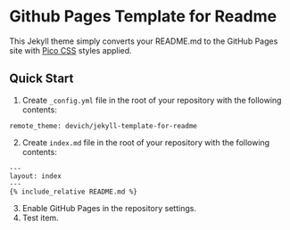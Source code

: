 # Github Pages Template for Readme

This Jekyll theme simply converts your README.md to the GitHub Pages site with [Pico CSS](https://picocss.com/) styles applied.

## Quick Start
1. Create `_config.yml` file in the root of your repository with the following contents:
<pre><code>remote_theme: devich/jekyll-template-for-readme
</code></pre>
2. Create `index.md` file in the root of your repository with the following contents:
<pre><code>---
layout: index
---
&#123;% include_relative README.md %&#125;
</code></pre>
3. Enable GitHub Pages in the repository settings.
4. Test item.